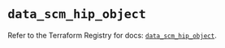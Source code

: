 # `data_scm_hip_object`

Refer to the Terraform Registry for docs: [`data_scm_hip_object`](https://registry.terraform.io/providers/paloaltonetworks/scm/1.0.2/docs/data-sources/hip_object).
